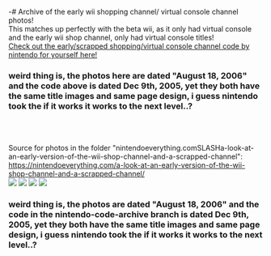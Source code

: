 -# Archive of the early wii shopping channel/ virtual console channel photos!
<br>
This matches up perfectly with the beta wii, as it only had virtual console and the early wii shop channel, only had virtual console titles!
<br>
<a href="https://github.com/betawii/early-shopping-channel/tree/nintendo-code-archive">Check out the early/scrapped shopping/virtual console channel code by nintendo for yourself here!</a>
<br>
<h3>weird thing is, the photos here are dated "August 18, 2006" and the code above is dated Dec 9th, 2005, yet they both have the same title images and same page design, i guess nintendo took the if it works it works to the next level..? </h3>
<br><br>

Source for photos in the folder "nintendoeverything.comSLASHa-look-at-an-early-version-of-the-wii-shop-channel-and-a-scrapped-channel":
https://nintendoeverything.com/a-look-at-an-early-version-of-the-wii-shop-channel-and-a-scrapped-channel/
<br>
<img style="max-width:150px;" src="https://nintendoeverything.com/wp-content/uploads/sites/1/nggallery/early-wii-shop-channel/early-wii-shop-1.png">
<img style="max-width:150px;" src="https://nintendoeverything.com/wp-content/uploads/sites/1/nggallery/early-wii-shop-channel/early-wii-shop-2.png">
<img style="max-width:150px;" src="https://nintendoeverything.com/wp-content/uploads/sites/1/nggallery/early-wii-shop-channel/early-wii-shop-3.png">
<img style="max-width:150px;" src="https://nintendoeverything.com/wp-content/uploads/sites/1/nggallery/early-wii-shop-channel/early-wii-shop-4.png">
<br>
<h3>weird thing is, the photos are dated "August 18, 2006" and the code in the nintendo-code-archive branch is dated Dec 9th, 2005, yet they both have the same title images and same page design, i guess nintendo took the if it works it works to the next level..? </h3>
